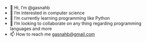 - 👋 Hi, I’m @gasnahb
- 👀 I’m interested in computer science 
- 🌱 I’m currently learning programming like Python
- 💞️ I’m looking to collaborate on any thing regarding programming languages and more
- 📫 How to reach me gasnahb@gmail.com

<!---
gasnahb/gasnahb is a ✨ special ✨ repository because its `README.md` (this file) appears on your GitHub profile.
You can click the Preview link to take a look at your changes.
--->
